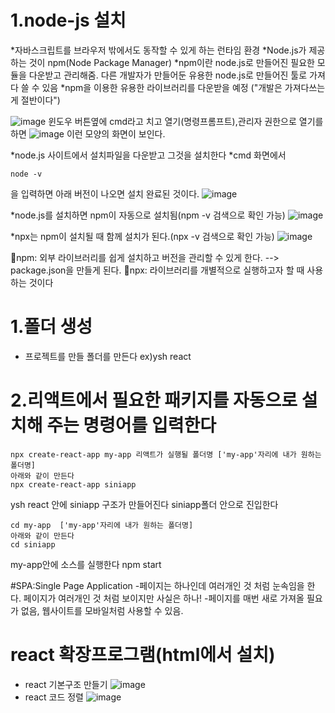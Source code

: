 # 1.node-js 설치
*자바스크립트를 브라우저 밖에서도 동작할 수 있게 하는 런타임 환경
*Node.js가 제공하는 것이 npm(Node Package Manager)
*npm이란 node.js로 만들어진 필요한 모듈을 다운받고 관리해줌. 다른 개발자가 만들어둔 유용한 node.js로 만들어진 툴로 가져다 쓸 수 있음
*npm을 이용한 유용한 라이브러리를 다운받을 예정 ("개발은 가져다쓰는게 절반이다")

![image](https://github.com/yunshinhee/node-js/assets/145514638/0d4243c9-834a-4206-a0bb-2dcb8acd9a4c)
윈도우 버튼옆에 cmd라고 치고 열기(명령프롬프트),관리자 권한으로 열기를 하면 
![image](https://github.com/yunshinhee/node-js/assets/145514638/6aec47e5-05dd-4581-b161-000f6f50667e)
이런 모양의 화면이 보인다.

*node.js 사이트에서 설치파일을 다운받고 그것을 설치한다
*cmd 화면에서 
```
node -v
```
을 입력하면 아래 버전이 나오면 설치 완료된 것이다.
![image](https://github.com/yunshinhee/node-js/assets/145514638/489ca446-3162-4b78-9228-10c67d8b4591)

*node.js를 설치하면 npm이 자동으로 설치됨(npm -v 검색으로 확인 가능)
![image](https://github.com/yunshinhee/node-js/assets/145514638/13f3b6b4-b2ca-464d-9aa8-1edcfd0d4a4d)

*npx는 npm이 설치될 때 함께 설치가 된다.(npx -v 검색으로 확인 가능)
![image](https://github.com/yunshinhee/node-js/assets/145514638/9cd3b280-44b0-4a6e-b9cb-2ef20e0fefdd)


🚩npm: 외부 라이브러리를 쉽게 설치하고 버전을 관리할 수 있게 한다. --> package.json을 만들게 된다.
🚩npx: 라이브러리를 개별적으로 실행하고자 할 때 사용하는 것이다

# 1.폴더 생성 
- 프로젝트를 만들 폴더를 만든다 ex)ysh react
# 2.리액트에서 필요한 패키지를 자동으로 설치해 주는 명령어를 입력한다
```
npx create-react-app my-app 리액트가 실행될 폴더명 ['my-app'자리에 내가 원하는 폴더명]
아래와 같이 만든다 
npx create-react-app siniapp
```
ysh react 안에 siniapp 구조가 만들어진다
siniapp폴더 안으로 진입한다
```
cd my-app  ['my-app'자리에 내가 원하는 폴더명]
아래와 같이 만든다
cd siniapp

```
my-app안에 소스를 실행한다
npm start

#SPA:Single Page Application
-페이지는 하나인데 여러개인 것 처럼 눈속임을 한다. 페이지가 여러개인 것 처럼 보이지만 사실은 하나!
-페이지를 매번 새로 가져올 필요가 없음, 웹사이트를 모바일처럼 사용할 수 있음.

# react 확장프로그램(html에서 설치)
- react 기본구조 만들기 
![image](https://github.com/yunshinhee/node-js/assets/145514638/43c6454a-251f-4e07-afed-744e5078ccf2)
- react 코드 정렬
![image](https://github.com/yunshinhee/node-js/assets/145514638/74cc3353-527a-40d9-a2eb-39c9fdb56912)


